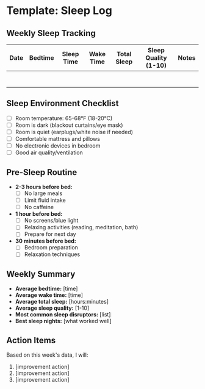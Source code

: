 # Template: Sleep Log

## Weekly Sleep Tracking

| Date | Bedtime | Sleep Time | Wake Time | Total Sleep | Sleep Quality (1-10) | Notes |
|------|---------|------------|-----------|-------------|---------------------|-------|
| | | | | | | |
| | | | | | | |
| | | | | | | |
| | | | | | | |
| | | | | | | |
| | | | | | | |
| | | | | | | |

## Sleep Environment Checklist
- [ ] Room temperature: 65-68°F (18-20°C)
- [ ] Room is dark (blackout curtains/eye mask)
- [ ] Room is quiet (earplugs/white noise if needed)
- [ ] Comfortable mattress and pillows
- [ ] No electronic devices in bedroom
- [ ] Good air quality/ventilation

## Pre-Sleep Routine
- **2-3 hours before bed:**
  - [ ] No large meals
  - [ ] Limit fluid intake
  - [ ] No caffeine
  
- **1 hour before bed:**
  - [ ] No screens/blue light
  - [ ] Relaxing activities (reading, meditation, bath)
  - [ ] Prepare for next day

- **30 minutes before bed:**
  - [ ] Bedroom preparation
  - [ ] Relaxation techniques

## Weekly Summary
- **Average bedtime:** [time]
- **Average wake time:** [time]
- **Average total sleep:** [hours:minutes]
- **Average sleep quality:** [1-10]
- **Most common sleep disruptors:** [list]
- **Best sleep nights:** [what worked well]

## Action Items
Based on this week's data, I will:
1. [improvement action]
2. [improvement action]
3. [improvement action] 
